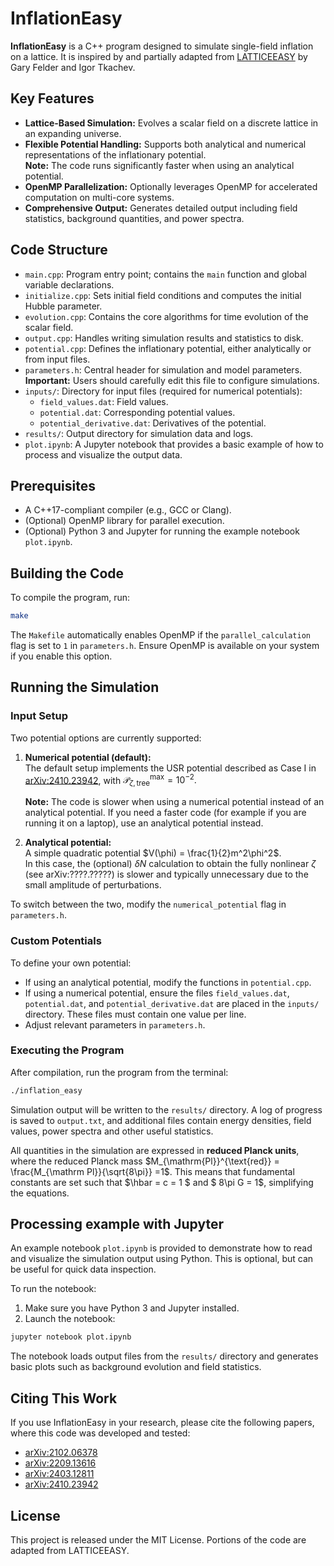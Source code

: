 # InflationEasy

**InflationEasy** is a C++ program designed to simulate single-field inflation on a lattice. It is inspired by and partially adapted from [LATTICEEASY](http://www.felderbooks.com/latticeeasy/) by Gary Felder and Igor Tkachev.

## Key Features

- **Lattice-Based Simulation:** Evolves a scalar field on a discrete lattice in an expanding universe.
- **Flexible Potential Handling:** Supports both analytical and numerical representations of the inflationary potential.  
  **Note:** The code runs significantly faster when using an analytical potential.
- **OpenMP Parallelization:** Optionally leverages OpenMP for accelerated computation on multi-core systems.
- **Comprehensive Output:** Generates detailed output including field statistics, background quantities, and power spectra.

## Code Structure

- `main.cpp`: Program entry point; contains the `main` function and global variable declarations.
- `initialize.cpp`: Sets initial field conditions and computes the initial Hubble parameter.
- `evolution.cpp`: Contains the core algorithms for time evolution of the scalar field.
- `output.cpp`: Handles writing simulation results and statistics to disk.
- `potential.cpp`: Defines the inflationary potential, either analytically or from input files.
- `parameters.h`: Central header for simulation and model parameters.  
  **Important:** Users should carefully edit this file to configure simulations.
- `inputs/`: Directory for input files (required for numerical potentials):
  - `field_values.dat`: Field values.
  - `potential.dat`: Corresponding potential values.
  - `potential_derivative.dat`: Derivatives of the potential.
- `results/`: Output directory for simulation data and logs.
- `plot.ipynb`: A Jupyter notebook that provides a basic example of how to process and visualize the output data.

## Prerequisites

- A C++17-compliant compiler (e.g., GCC or Clang).
- (Optional) OpenMP library for parallel execution.
- (Optional) Python 3 and Jupyter for running the example notebook `plot.ipynb`.

## Building the Code

To compile the program, run:

```bash
make
```

The `Makefile` automatically enables OpenMP if the `parallel_calculation` flag is set to `1` in `parameters.h`. Ensure OpenMP is available on your system if you enable this option.

## Running the Simulation

### Input Setup

Two potential options are currently supported:

1. **Numerical potential (default):**  
   The default setup implements the USR potential described as Case I in [arXiv:2410.23942](https://arxiv.org/abs/2410.23942), with $\mathcal{P}_{\zeta,\text{tree}}^{\text{max}} = 10^{-2}.$

   **Note:** The code is slower when using a numerical potential instead of an analytical potential. If you need a faster code (for example if you are running it on a laptop), use an analytical potential instead.

2. **Analytical potential:**  
   A simple quadratic potential $V(\phi) = \frac{1}{2}m^2\phi^2$.  
   In this case, the (optional) $\delta N$ calculation to obtain the fully nonlinear $\zeta$ (see arXiv:????.?????) is slower and typically unnecessary due to the small amplitude of perturbations.

To switch between the two, modify the `numerical_potential` flag in `parameters.h`.

### Custom Potentials

To define your own potential:

- If using an analytical potential, modify the functions in `potential.cpp`.
- If using a numerical potential, ensure the files `field_values.dat`, `potential.dat`, and `potential_derivative.dat` are placed in the `inputs/` directory. These files must contain one value per line.
- Adjust relevant parameters in `parameters.h`.

### Executing the Program

After compilation, run the program from the terminal:

```bash
./inflation_easy
```

Simulation output will be written to the `results/` directory. A log of progress is saved to `output.txt`, and additional files contain energy densities, field values, power spectra and other useful statistics.

All quantities in the simulation are expressed in **reduced Planck units**, where the reduced Planck mass $M_{\mathrm{Pl}}^{\text{red}} = \frac{M_{\mathrm Pl}}{\sqrt{8\pi}} =1$. This means that fundamental constants are set such that $\hbar = c = 1 $ and $ 8\pi G = 1$, simplifying the equations.


## Processing example with Jupyter

An example notebook `plot.ipynb` is provided to demonstrate how to read and visualize the simulation output using Python. This is optional, but can be useful for quick data inspection.

To run the notebook:

1. Make sure you have Python 3 and Jupyter installed.
2. Launch the notebook:

```bash
jupyter notebook plot.ipynb
```

The notebook loads output files from the `results/` directory and generates basic plots such as background evolution and field statistics.

## Citing This Work

If you use InflationEasy in your research, please cite the following papers, where this code was developed and tested:

- [arXiv:2102.06378](https://arxiv.org/abs/2102.06378)
- [arXiv:2209.13616](https://arxiv.org/abs/2209.13616)
- [arXiv:2403.12811](https://arxiv.org/abs/2403.12811)
- [arXiv:2410.23942](https://arxiv.org/abs/2410.23942)

## License

This project is released under the MIT License. Portions of the code are adapted from LATTICEEASY.

